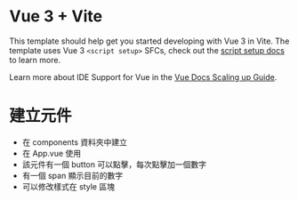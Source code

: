# Vue 3 + Vite

This template should help get you started developing with Vue 3 in Vite. The template uses Vue 3 `<script setup>` SFCs, check out the [script setup docs](https://v3.vuejs.org/api/sfc-script-setup.html#sfc-script-setup) to learn more.

Learn more about IDE Support for Vue in the [Vue Docs Scaling up Guide](https://vuejs.org/guide/scaling-up/tooling.html#ide-support).


# 建立元件

- 在 components 資料夾中建立
- 在 App.vue 使用
- 該元件有一個 button 可以點擊，每次點擊加一個數字
- 有一個 span 顯示目前的數字
- 可以修改樣式在 style 區塊